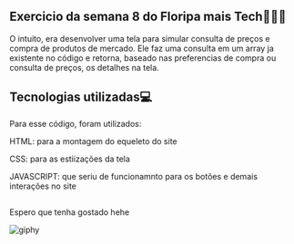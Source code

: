 ## Exercicio da semana 8 do Floripa mais Tech🧑🏽‍💻

O intuito, era desenvolver uma tela para simular consulta de preços e compra de produtos de mercado.
Ele faz uma consulta em um array ja existente no código e retorna, baseado nas preferencias de compra ou consulta de preços, os detalhes na tela.

## Tecnologias utilizadas💻

Para esse código, foram utilizados:

HTML: para a montagem do equeleto do site 

CSS: para as estiizações da tela

JAVASCRIPT: que seriu de funcionamnto para os botões e demais interações no site
##
Espero que tenha gostado hehe

![giphy](https://github.com/franciscogrimes/Little_Supermarcket/assets/150201451/479232d1-ee91-4e61-ae28-219e072b2e8c)
